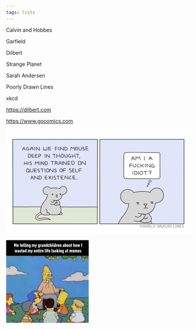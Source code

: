 ```yaml
---
tags: lists
---
```


 
Calvin and Hobbes

Garfield 

Dilbert

Strange Planet 

Sarah Andersen 

Poorly Drawn Lines

xkcd 


<https://dilbert.com>

<https://www.gocomics.com>

![](/static/img/in_thought_poorlydrawn.png)

![](/static/img/memes.jpeg)
